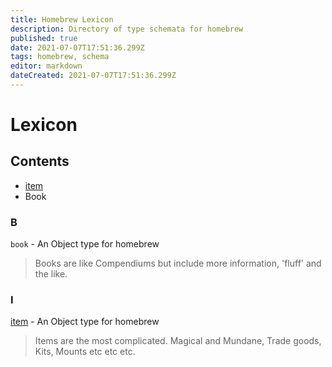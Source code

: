 ```yaml
---
title: Homebrew Lexicon
description: Directory of type schemata for homebrew
published: true
date: 2021-07-07T17:51:36.299Z
tags: homebrew, schema
editor: markdown
dateCreated: 2021-07-07T17:51:36.299Z
---
```


# Lexicon

## Contents
- [item](/en/homebrew/lexicon/item)
- Book

### B
`book` - An Object type for homebrew
>  Books are like Compendiums but include more information, 'fluff' and the like.


### I
[item](/en/homebrew/lexicon/item) - An Object type for homebrew
> Items are the most complicated. Magical and Mundane, Trade goods, Kits, Mounts etc etc etc.
